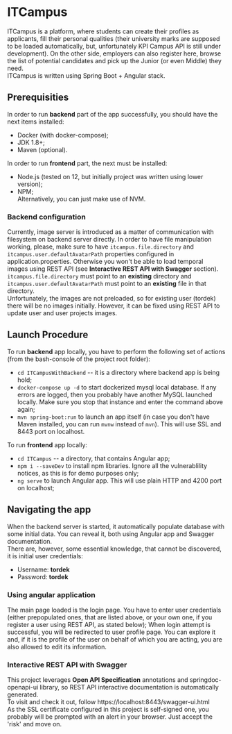 # ITCampus
ITCampus is a platform, where students can create their profiles as applicants, fill their personal qualities (their university marks are supposed to be loaded automatically, but, unfortunately KPI Campus API is still under development). On the other side, employers can also register here, browse the list of potential candidates and pick up the Junior (or even Middle) they need.    
ITCampus is written using Spring Boot + Angular stack.

## Prerequisities

In order to run **backend** part of the app successfully, you should have the next items installed:
- Docker (with docker-compose);
- JDK 1.8+;
- Maven (optional).  

In order to run **frontend** part, the next must be installed:  
- Node.js (tested on 12, but initially project was written using lower version);
- NPM;  
Alternatively, you can just make use of NVM.

### Backend configuration

Currently, image server is introduced as a matter of communication with filesystem on backend server directly. In order to have file manipulation working, please, make sure to have `itcampus.file.directory` and `itcampus.user.defaultAvatarPath` properties configured in application.properties. Otherwise you won't be able to load temporal images using REST API (see **Interactive REST API with Swagger** section).  
`itcampus.file.directory` must point to an **existing** directory and `itcampus.user.defaultAvatarPath` must point to an **existing** file in that directory.  
Unfortunately, the images are not preloaded, so for existing user (tordek) there will be no images initially. However, it can be fixed using REST API to update user and user projects images.

## Launch Procedure

To run **backend** app locally, you have to perform the following set of actions (from the bash-console of the project root folder):  
- `cd ITCampusWithBackend` -- it is a directory where backend app is being hold;
- `docker-compose up -d` to start dockerized mysql local database. If any errors are logged, then you probably have another MySQL launched locally. Make sure you stop that instance and enter the command above again;
- `mvn spring-boot:run` to launch an app itself (in case you don't have Maven installed, you can run `mvnw` instead of `mvn`). This will use SSL and 8443 port on localhost.  

To run **frontend** app locally:  
- `cd ITCampus` -- a directory, that contains Angular app;
- `npm i --saveDev` to install npm libraries. Ignore all the vulnerablility notices, as this is for demo purposes only;
- `ng serve` to launch Angular app. This will use plain HTTP and 4200 port on localhost;  

## Navigating the app

When the backend server is started, it automatically populate database with some initial data. You can reveal it, both using Angular app and Swagger documentation.  
There are, however, some essential knowledge, that cannot be discovered, it is initial user credentials:
- Username: **tordek**
- Password: **tordek**

### Using angular application

The main page loaded is the login page. You have to enter user credentials (either prepopulated ones, that are listed above, or your own one, if you register a user using REST API, as stated below);
When login attempt is successful, you will be redirected to user profile page. You can explore it and, if it is the profile of the user on behalf of which you are acting, you are also allowed to edit its information.  

### Interactive REST API with Swagger

This project leverages **Open API Specification** annotations and springdoc-openapi-ui library, so REST API interactive documentation is automatically generated.  
To visit and check it out, follow https://localhost:8443/swagger-ui.html  
As the SSL certificate configured in this project is self-signed one, you probably will be prompted with an alert in your browser. Just accept the 'risk' and move on.
